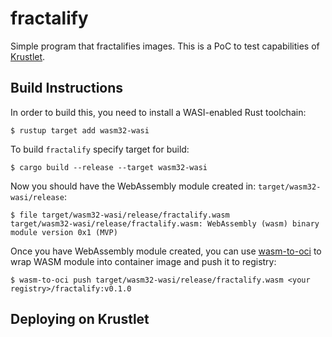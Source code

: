 # fractalify

Simple program that fractalifies images. This is a PoC to test capabilities of
[Krustlet](https://krustlet.dev/).

## Build Instructions

In order to build this, you need to install a WASI-enabled Rust toolchain:
```
$ rustup target add wasm32-wasi
```

To build `fractalify` specify target for build:
```
$ cargo build --release --target wasm32-wasi
```

Now you should have the WebAssembly module created in: `target/wasm32-wasi/release`:
```
$ file target/wasm32-wasi/release/fractalify.wasm 
target/wasm32-wasi/release/fractalify.wasm: WebAssembly (wasm) binary module version 0x1 (MVP)
```

Once you have WebAssembly module created, you can use
[wasm-to-oci](https://github.com/engineerd/wasm-to-oci) to wrap WASM module
into container image and push it to registry:
```
$ wasm-to-oci push target/wasm32-wasi/release/fractalify.wasm <your registry>/fractalify:v0.1.0
```

## Deploying on Krustlet

<TBD>

